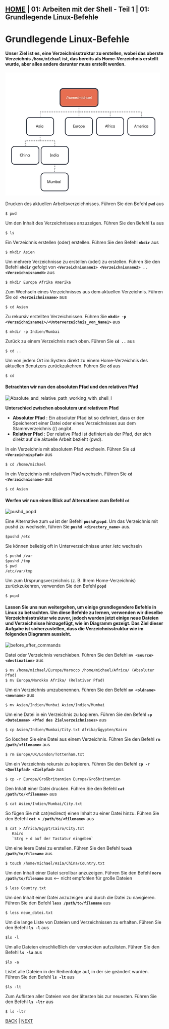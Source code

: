 [HOME](../../README.md) | 01: Arbeiten mit der Shell - Teil 1 | 01: Grundlegende Linux-Befehle
---
# Grundlegende Linux-Befehle

#### Unser Ziel ist es, eine Verzeichnisstruktur zu erstellen, wobei das oberste Verzeichnis **`/home/michael`** ist, das bereits als Home-Verzeichnis erstellt wurde, aber alles andere darunter muss erstellt werden.

![mkdir_cd_working_with_shell_I](../../images/mkdir_cd_working_with_shell_I.PNG)

Drucken des aktuellen Arbeitsverzeichnisses. Führen Sie den Befehl **`pwd`** aus
```
$ pwd
```

Um den Inhalt des Verzeichnisses anzuzeigen. Führen Sie den Befehl **`ls`** aus
```
$ ls
````

Ein Verzeichnis erstellen (oder) erstellen. Führen Sie den Befehl **`mkdir`** aus
```
$ mkdir Asien
```

Um mehrere Verzeichnisse zu erstellen (oder) zu erstellen. Führen Sie den Befehl **`mkdir`** gefolgt von **`<Verzeichnisname1> <Verzeichnisname2> .. <VerzeichnisnameN>`** aus
```
$ mkdir Europa Afrika Amerika
```

Zum Wechseln eines Verzeichnisses aus dem aktuellen Verzeichnis. Führen Sie **`cd <Verzeichnisname>`** aus
```
$ cd Asien
```

Zu rekursiv erstellten Verzeichnissen. Führen Sie **`mkdir -p <Verzeichnisname1>/<Unterverzeichnis_von_Name1>`** aus
```
$ mkdir -p Indien/Mumbai
```

Zurück zu einem Verzeichnis nach oben. Führen Sie **`cd ..`** aus
```
$ cd ..
```

Um von jedem Ort im System direkt zu einem Home-Verzeichnis des aktuellen Benutzers zurückzukehren. Führen Sie **`cd`** aus
```
$ cd
```

#### Betrachten wir nun den absoluten Pfad und den relativen Pfad

![Absolute_and_relative_path_working_with_shell_I](../../images/Absolute_and_relative_path_working_with_shell_I.PNG)

**Unterschied zwischen absolutem und relativem Pfad**

- **Absoluter Pfad** : Ein absoluter Pfad ist so definiert, dass er den Speicherort einer Datei oder eines Verzeichnisses aus dem Stammverzeichnis (/) angibt.
- **Relativer Pfad** : Der relative Pfad ist definiert als der Pfad, der sich direkt auf die aktuelle Arbeit bezieht (pwd).

In ein Verzeichnis mit absolutem Pfad wechseln. Führen Sie **`cd <Verzeichnispfad>`** aus
```
$ cd /home/michael
```

In ein Verzeichnis mit relativem Pfad wechseln. Führen Sie **`cd <Verzeichnisname>`** aus
```
$ cd Asien
```

#### Werfen wir nun einen Blick auf Alternativen zum Befehl **`cd`**

![pushd_popd](../../images/pushd_popd.PNG)

Eine Alternative zum **`cd`** ist der Befehl **`pushd\popd`**. Um das Verzeichnis mit pushd zu wechseln, führen Sie **`pushd <directory_name>`** aus.
```
$pushd /etc
```

Sie können beliebig oft in Unterverzeichnisse unter /etc wechseln
```
$ pushd /var
$pushd /tmp
$ pwd
/etc/var/tmp
```

Um zum Ursprungsverzeichnis (z. B. Ihrem Home-Verzeichnis) zurückzukehren, verwenden Sie den Befehl **`popd`**
```
$ popd
```

#### Lassen Sie uns nun weitergehen, um einige grundlegendere Befehle in Linux zu betrachten. Um diese Befehle zu lernen, verwenden wir dieselbe Verzeichnisstruktur wie zuvor, jedoch wurden jetzt einige neue Dateien und Verzeichnisse hinzugefügt, wie im Diagramm gezeigt. Das Ziel dieser Aufgabe ist sicherzustellen, dass die Verzeichnisstruktur wie im folgenden Diagramm aussieht.

![before_after_commands](../../images/before_after_commands.PNG)

Datei oder Verzeichnis verschieben. Führen Sie den Befehl **`mv <source> <destination>`** aus
```
$ mv /home/michael/Europe/Marocco /home/michael/Africa/ (Absoluter Pfad)
$ mv Europa/Marokko Afrika/ (Relativer Pfad)
```

Um ein Verzeichnis umzubenennen. Führen Sie den Befehl **`mv <oldname> <newname>`** aus
```
$ mv Asien/Indien/Munbai Asien/Indien/Mumbai
```

Um eine Datei in ein Verzeichnis zu kopieren. Führen Sie den Befehl **`cp <Dateiname> <Pfad des Zielverzeichnisses>`** aus
```
$ cp Asien/Indien/Mumbai/City.txt Afrika/Ägypten/Kairo
```

So löschen Sie eine Datei aus einem Verzeichnis. Führen Sie den Befehl **`rm /path/<filename>`** aus
```
$ rm Europe/UK/London/Tottenham.txt
```

Um ein Verzeichnis rekursiv zu kopieren. Führen Sie den Befehl **`cp -r <Quellpfad> <Zielpfad>`** aus
```
$ cp -r Europa/Großbritannien Europa/Großbritannien
```

Den Inhalt einer Datei drucken. Führen Sie den Befehl **`cat /path/to/<filename>`** aus
```
$ cat Asien/Indien/Mumbai/City.txt
```

So fügen Sie mit cat(redirect) einen Inhalt zu einer Datei hinzu. Führen Sie den Befehl **`cat > /path/to/<filename>`** aus
```
$ cat > Africa/Egypt/Cairo/City.txt
   Kairo
   `Strg + d auf der Tastatur eingeben`
```

Um eine leere Datei zu erstellen. Führen Sie den Befehl **`touch /path/to/filename`** aus
```
$ touch /home/michael/Asia/China/Country.txt
```

Um den Inhalt einer Datei scrollbar anzuzeigen. Führen Sie den Befehl **`more /path/to/filename`** aus <-- nicht empfohlen für große Dateien
```
$ less Country.txt
```

Um den Inhalt einer Datei anzuzeigen und durch die Datei zu navigieren. Führen Sie den Befehl **`less /path/to/filename`** aus
```
$ less neue_datei.txt
```

Um die lange Liste von Dateien und Verzeichnissen zu erhalten. Führen Sie den Befehl **`ls -l`** aus
```
$ls -l
```

Um alle Dateien einschließlich der versteckten aufzulisten. Führen Sie den Befehl **`ls -la`** aus
```
$ls -a
```

Listet alle Dateien in der Reihenfolge auf, in der sie geändert wurden. Führen Sie den Befehl **`ls -lt`** aus
```
$ls -lt
```

Zum Auflisten aller Dateien von der ältesten bis zur neuesten. Führen Sie den Befehl **`ls -ltr`** aus
```
$ ls -ltr
```
[BACK](./01-Einführung-in-die-Shell.md) | [NEXT](./03-Command-Line-Help.md)
